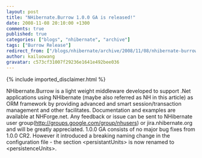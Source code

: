 ```yaml
---
layout: post
title: "NHibernate.Burrow 1.0.0 GA is released!"
date: 2008-11-08 20:10:00 +1300
comments: true
published: true
categories: ["blogs", "nhibernate", "archive"]
tags: ["Burrow Release"]
redirect_from: ["/blogs/nhibernate/archive/2008/11/08/nhibernate-burrow-1-0-0-ga-is-released.aspx"]
author: kailuowang
gravatar: c573cf31007f29236e1641e492bee036
---
```

{% include imported_disclaimer.html %}
<p>NHibernate.Burrow is a light weight middleware developed to support
.Net applications using NHibernate (maybe also referred as NH in this
article) as ORM framework by providing advanced and smart
session/transaction management and other facilitates. Documentation and
examples are available at NHForge.net. Any feedback or issue can be
sent to NHibernate user group(<a href="http://groups.google.com/group/nhusers" target="_new">http://groups.google.com/group/nhusers</a>)
or jira.nhibernate.org and will be greatly appreciated. 1.0.0 GA
consists of no major bug fixes from 1.0.0 CR2. However it introduced a
breaking naming change in the configuration file - the section
&lt;persistantUnits&gt; is now renamed to &lt;persistenceUnits&gt;.</p>
